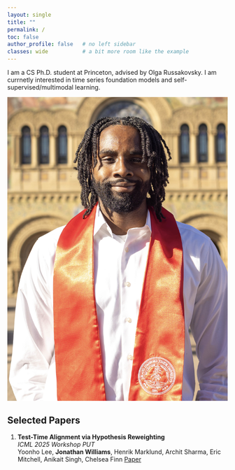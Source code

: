 ```yaml
---
layout: single
title: ""
permalink: /
toc: false
author_profile: false   # no left sidebar
classes: wide           # a bit more room like the example
---
```



<div class="about-grid">
  <div class="about-text">

I am a CS Ph.D. student at Princeton, advised by Olga Russakovsky. I am currnetly interested in time series foundation models and self-supervised/multimodal learning.

  </div>

  <div class="about-photo">
    <img src="/assets/images/headshot.jpg" alt="Jonathan Williams">
  </div>
</div>



## Selected Papers

1. **Test-Time Alignment via Hypothesis Reweighting**  
   *ICML 2025 Workshop PUT*  
   Yoonho Lee, **Jonathan Williams**, Henrik Marklund, Archit Sharma, Eric Mitchell, Anikait Singh, Chelsea Finn
   [Paper](https://arxiv.org/abs/2412.08812)
